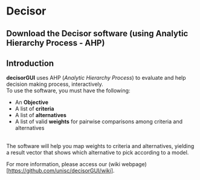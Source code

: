 # Decisor
Download the Decisor software (using Analytic Hierarchy Process - AHP)
--

## Introduction
**decisorGUI** uses AHP (_Analytic Hierarchy Process_) to evaluate and help decision making process, interactively.<br>
To use the software, you must have the following:<br>
- An **Objective**<br>
- A list of **criteria**<br>
- A list of **alternatives**<br>
- A list of valid **weights** for pairwise comparisons among criteria and alternatives<br>
<br>
The software will help you map weights to criteria and alternatives, yielding a result vector that shows which alternative to pick according to a model.<br>

For more information, please access our (wiki webpage)[https://github.com/unisc/decisorGUI/wiki].

